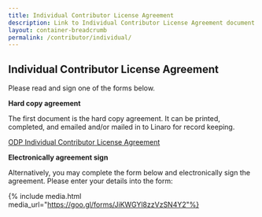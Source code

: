 ```yaml
---
title: Individual Contributor License Agreement
description: Link to Individual Contributor License Agreement document.
layout: container-breadcrumb
permalink: /contributor/individual/
---
```


## Individual Contributor License Agreement

Please read and sign one of the forms below.

**Hard copy agreement**

The first document is the hard copy agreement.
It can be printed, completed, and emailed and/or mailed in to Linaro for record keeping.

[ODP Individual Contributor License Agreement](/contributor/individual/ODP-ContributorLicense_Individual.pdf)

**Electronically agreement sign**

Alternatively, you may complete the form below and electronically sign the agreement.
Please enter your details into the form:

{% include media.html media_url="https://goo.gl/forms/JiKWGYl8zzVzSN4Y2"%}
